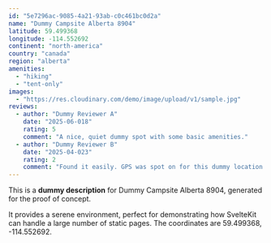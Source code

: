 ```yaml
---
id: "5e7296ac-9085-4a21-93ab-c0c461bc0d2a"
name: "Dummy Campsite Alberta 8904"
latitude: 59.499368
longitude: -114.552692
continent: "north-america"
country: "canada"
region: "alberta"
amenities:
  - "hiking"
  - "tent-only"
images:
  - "https://res.cloudinary.com/demo/image/upload/v1/sample.jpg"
reviews:
  - author: "Dummy Reviewer A"
    date: "2025-06-018"
    rating: 5
    comment: "A nice, quiet dummy spot with some basic amenities."
  - author: "Dummy Reviewer B"
    date: "2025-04-023"
    rating: 2
    comment: "Found it easily. GPS was spot on for this dummy location."
---
```


This is a **dummy description** for Dummy Campsite Alberta 8904, generated for the proof of concept.

It provides a serene environment, perfect for demonstrating how SvelteKit can handle a large number of static pages. The coordinates are 59.499368, -114.552692.
